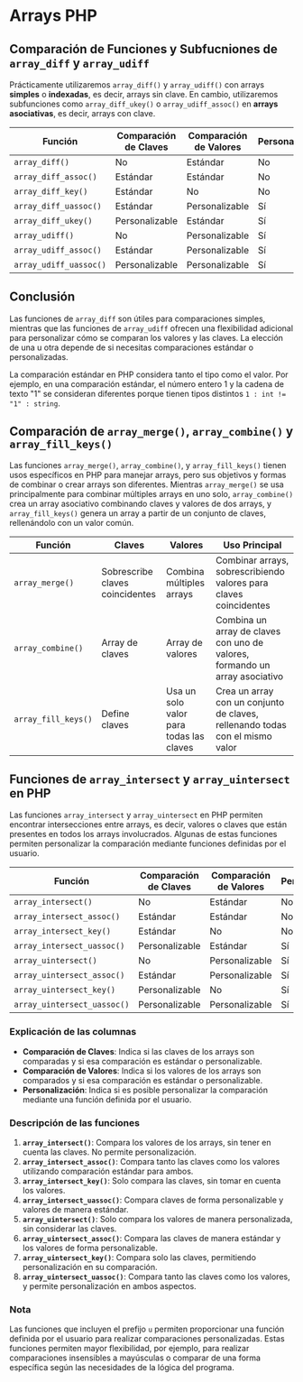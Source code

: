 # Arrays PHP

## Comparación de Funciones y Subfucniones de `array_diff` y `array_udiff`

Prácticamente utilizaremos `array_diff()` y `array_udiff()` con arrays **simples** o **indexadas**, es decir, arrays sin clave. En cambio, utilizaremos subfunciones como `array_diff_ukey()` o `array_udiff_assoc()` en **arrays asociativas**, es decir, arrays con clave.

| Función                     | Comparación de Claves | Comparación de Valores       | Personalización          |
|-----------------------------|-----------------------|------------------------------|--------------------------|
| `array_diff()`              | No                    | Estándar                     | No                       |
| `array_diff_assoc()`        | Estándar              | Estándar                     | No                       |
| `array_diff_key()`          | Estándar              | No                           | No                       |
| `array_diff_uassoc()`       | Estándar              | Personalizable               | Sí                       |
| `array_diff_ukey()`         | Personalizable        | Estándar                     | Sí                       |
| `array_udiff()`             | No                    | Personalizable               | Sí                       |
| `array_udiff_assoc()`       | Estándar              | Personalizable               | Sí                       |
| `array_udiff_uassoc()`      | Personalizable        | Personalizable               | Sí                       |

## Conclusión

Las funciones de `array_diff` son útiles para comparaciones simples, mientras que las funciones de `array_udiff` ofrecen una flexibilidad adicional para personalizar cómo se comparan los valores y las claves. La elección de una u otra depende de si necesitas comparaciones estándar o personalizadas.

La comparación estándar en PHP considera tanto el tipo como el valor. Por ejemplo, en una comparación estándar, el número entero 1 y la cadena de texto "1" se consideran diferentes porque tienen tipos distintos `1 : int != "1" : string`.

## Comparación de `array_merge()`, `array_combine()` y `array_fill_keys()`

Las funciones `array_merge()`, `array_combine()`, y `array_fill_keys()` tienen usos específicos en PHP para manejar arrays, pero sus objetivos y formas de combinar o crear arrays son diferentes. Mientras `array_merge()` se usa principalmente para combinar múltiples arrays en uno solo, `array_combine()` crea un array asociativo combinando claves y valores de dos arrays, y `array_fill_keys()` genera un array a partir de un conjunto de claves, rellenándolo con un valor común.

| Función                | Claves             | Valores                         | Uso Principal                          |
|------------------------|--------------------|----------------------------------|----------------------------------------|
| `array_merge()`         | Sobrescribe claves coincidentes | Combina múltiples arrays | Combinar arrays, sobrescribiendo valores para claves coincidentes |
| `array_combine()`       | Array de claves    | Array de valores                | Combina un array de claves con uno de valores, formando un array asociativo |
| `array_fill_keys()`     | Define claves      | Usa un solo valor para todas las claves | Crea un array con un conjunto de claves, rellenando todas con el mismo valor |

## Funciones de `array_intersect` y `array_uintersect` en PHP

Las funciones `array_intersect` y `array_uintersect` en PHP permiten encontrar intersecciones entre arrays, es decir, valores o claves que están presentes en todos los arrays involucrados. Algunas de estas funciones permiten personalizar la comparación mediante funciones definidas por el usuario.

| Función                        | Comparación de Claves | Comparación de Valores       | Personalización          |
|--------------------------------|-----------------------|------------------------------|--------------------------|
| `array_intersect()`            | No                    | Estándar                     | No                       |
| `array_intersect_assoc()`      | Estándar              | Estándar                     | No                       |
| `array_intersect_key()`        | Estándar              | No                           | No                       |
| `array_intersect_uassoc()`     | Personalizable        | Estándar                     | Sí                       |
| `array_uintersect()`           | No                    | Personalizable               | Sí                       |
| `array_uintersect_assoc()`     | Estándar              | Personalizable               | Sí                       |
| `array_uintersect_key()`       | Personalizable        | No                           | Sí                       |
| `array_uintersect_uassoc()`    | Personalizable        | Personalizable               | Sí                       |

### Explicación de las columnas

- **Comparación de Claves**: Indica si las claves de los arrays son comparadas y si esa comparación es estándar o personalizable.
- **Comparación de Valores**: Indica si los valores de los arrays son comparados y si esa comparación es estándar o personalizable.
- **Personalización**: Indica si es posible personalizar la comparación mediante una función definida por el usuario.

### Descripción de las funciones

1. **`array_intersect()`**: Compara los valores de los arrays, sin tener en cuenta las claves. No permite personalización.
2. **`array_intersect_assoc()`**: Compara tanto las claves como los valores utilizando comparación estándar para ambos.
3. **`array_intersect_key()`**: Solo compara las claves, sin tomar en cuenta los valores.
4. **`array_intersect_uassoc()`**: Compara claves de forma personalizable y valores de manera estándar.
5. **`array_uintersect()`**: Solo compara los valores de manera personalizada, sin considerar las claves.
6. **`array_uintersect_assoc()`**: Compara las claves de manera estándar y los valores de forma personalizable.
7. **`array_uintersect_key()`**: Compara solo las claves, permitiendo personalización en su comparación.
8. **`array_uintersect_uassoc()`**: Compara tanto las claves como los valores, y permite personalización en ambos aspectos.

### Nota

Las funciones que incluyen el prefijo `u` permiten proporcionar una función definida por el usuario para realizar comparaciones personalizadas. Estas funciones permiten mayor flexibilidad, por ejemplo, para realizar comparaciones insensibles a mayúsculas o comparar de una forma específica según las necesidades de la lógica del programa.
